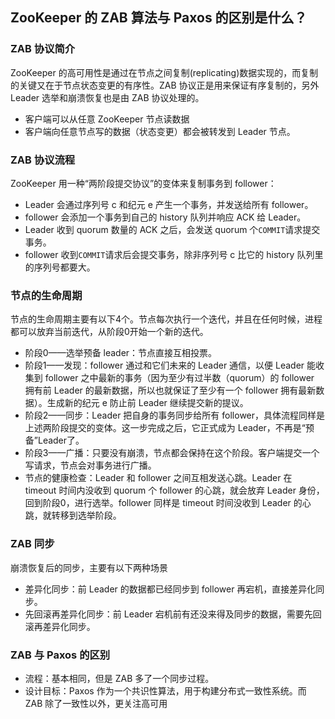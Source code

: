 ## ZooKeeper 的 ZAB 算法与 Paxos 的区别是什么？
### ZAB 协议简介
ZooKeeper 的高可用性是通过在节点之间复制(replicating)数据实现的，而复制的关键又在于节点状态变更的有序性。ZAB 协议正是用来保证有序复制的，另外 Leader 选举和崩溃恢复也是由 ZAB 协议处理的。

- 客户端可以从任意 ZooKeeper 节点读数据
- 客户端向任意节点写的数据（状态变更）都会被转发到 Leader 节点。

### ZAB 协议流程
ZooKeeper 用一种“两阶段提交协议”的变体来复制事务到 follower：

- Leader 会通过序列号 c 和纪元 e 产生一个事务，并发送给所有 follower。
- follower 会添加一个事务到自己的 history 队列并响应 ACK 给 Leader。
- Leader 收到 quorum 数量的 ACK 之后，会发送 quorum 个```COMMIT```请求提交事务。
- follower 收到```COMMIT```请求后会提交事务，除非序列号 c 比它的 history 队列里的序列号都要大。

### 节点的生命周期
节点的生命周期主要有以下4个。节点每次执行一个迭代，并且在任何时候，进程都可以放弃当前迭代，从阶段0开始一个新的迭代。

- 阶段0——选举预备 leader：节点直接互相投票。
- 阶段1——发现：follower 通过和它们未来的 Leader 通信，以便 Leader 能收集到 follower 之中最新的事务（因为至少有过半数（quorum）的 follower 拥有前 Leader 的最新数据，所以也就保证了至少有一个 follower 拥有最新数据）。生成新的纪元 e 防止前 Leader 继续提交新的提议。
- 阶段2——同步：Leader 把自身的事务同步给所有 follower，具体流程同样是上述两阶段提交的变体。这一步完成之后，它正式成为 Leader，不再是“预备”Leader了。
- 阶段3——广播：只要没有崩溃，节点都会保持在这个阶段。客户端提交一个写请求，节点会对事务进行广播。
- 节点的健康检查：Leader 和 follower 之间互相发送心跳。Leader 在 timeout 时间内没收到 quorum 个 follower 的心跳，就会放弃 Leader 身份，回到阶段0，进行选举。follower 同样是 timeout 时间没收到 Leader 的心跳，就转移到选举阶段。

### ZAB 同步
崩溃恢复后的同步，主要有以下两种场景

- 差异化同步：前 Leader 的数据都已经同步到 follower 再宕机，直接差异化同步。
- 先回滚再差异化同步：前 Leader 宕机前有还没来得及同步的数据，需要先回滚再差异化同步。

### ZAB 与 Paxos 的区别

- 流程：基本相同，但是 ZAB 多了一个同步过程。
- 设计目标：Paxos 作为一个共识性算法，用于构建分布式一致性系统。而 ZAB 除了一致性以外，更关注高可用
